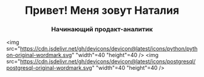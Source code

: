 <div id="header" align="center">
    <h1>Привет! Меня зовут Наталия</h1>
    <h3>Начинающий продакт-аналитик</h3>
</div>


<img src="https://cdn.jsdelivr.net/gh/devicons/devicon@latest/icons/python/python-original-wordmark.svg" "width"=40 "height"=40 />
<img src="https://cdn.jsdelivr.net/gh/devicons/devicon@latest/icons/postgresql/postgresql-original-wordmark.svg" "width"=40 "height"=40 />

                

<!--
**lazuraim/lazuraim** is a ✨ _special_ ✨ repository because its `README.md` (this file) appears on your GitHub profile.

Here are some ideas to get you started:

- 🔭 I’m currently working on ...
- 🌱 I’m currently learning ...
- 👯 I’m looking to collaborate on ...
- 🤔 I’m looking for help with ...
- 💬 Ask me about ...
- 📫 How to reach me: ...
- 😄 Pronouns: ...
- ⚡ Fun fact: ...


